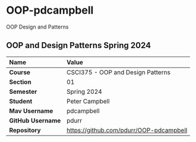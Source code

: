 # OOP-pdcampbell
OOP Design and Patterns

## OOP and Design Patterns Spring 2024
| Name | Value |
|:---|:---|
| **Course** | CSCI375 - OOP and Design Patterns |
| **Section** | 01 |
| **Semester** | Spring 2024 |
| **Student** | Peter Campbell |
| **Mav Username**            | pdcampbell |
| **GitHub Username**         | pdurr |
| **Repository**          | https://github.com/pdurr/OOP-pdcampbell |
